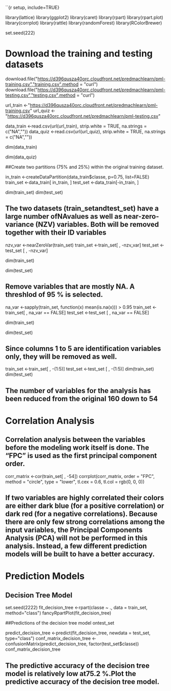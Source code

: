``{r setup, include=TRUE}



library(lattice)
library(ggplot2)
library(caret)
library(rpart)
library(rpart.plot)
library(corrplot)
library(rattle)
library(randomForest)
library(RColorBrewer)

set.seed(222)

# Download the training and testing datasets
download.file("https://d396qusza40orc.cloudfront.net/predmachlearn/pml-training.csv","training.csv",method = "curl")
download.file("https://d396qusza40orc.cloudfront.net/predmachlearn/pml-testing.csv","testing.csv",method = "curl")

url_train <-"https://d396qusza40orc.cloudfront.net/predmachlearn/pml-training.csv"
url_quiz  <-"https://d396qusza40orc.cloudfront.net/predmachlearn/pml-testing.csv"

data_train <-read.csv(url(url_train), strip.white = TRUE, na.strings = c("NA",""))
data_quiz  <-read.csv(url(url_quiz),  strip.white = TRUE, na.strings = c("NA",""))

dim(data_train)

dim(data_quiz)

##Create two partitions (75% and 25%) within the original training dataset.

in_train  <-createDataPartition(data_train$classe, p=0.75, list=FALSE)
train_set <-data_train[ in_train, ]
test_set  <-data_train[-in_train, ]

dim(train_set)
dim(test_set)

## The two datasets (train_setandtest_set) have a large number ofNAvalues as well as near-zero-variance (NZV) variables. Both will be removed together with their ID variables

nzv_var <-nearZeroVar(train_set)
train_set <-train_set[ , -nzv_var]
test_set  <-test_set [ , -nzv_var]

dim(train_set)

dim(test_set)

## Remove variables that are mostly NA. A threshlod of 95 % is selected.

na_var <-sapply(train_set, function(x) mean(is.na(x))) > 0.95
train_set <-train_set[ , na_var == FALSE]
test_set  <-test_set [ , na_var == FALSE]

dim(train_set)

dim(test_set)

## Since columns 1 to 5 are identification variables only, they will be removed as well.

train_set <-train_set[ , -(1:5)]
test_set  <-test_set [ , -(1:5)]
dim(train_set)
dim(test_set)

## The number of variables for the analysis has been reduced from the original 160 down to 54

# Correlation Analysis

## Correlation analysis between the variables before the modeling work itself is done. The “FPC” is used as the first principal component order.

corr_matrix <-cor(train_set[ , -54])
corrplot(corr_matrix, order = "FPC", method = "circle", type = "lower",
         tl.cex = 0.6, tl.col = rgb(0, 0, 0))

## If two variables are highly correlated their colors are either dark blue (for a positive correlation) or dark red (for a negative correlations). Because there are only few strong correlations among the input variables, the Principal Components Analysis (PCA) will not be performed in this analysis. Instead, a few different prediction models will be built to have a better accuracy.

# Prediction Models

## Decision Tree Model

set.seed(2222)
fit_decision_tree <-rpart(classe ~ ., data = train_set, method="class")
fancyRpartPlot(fit_decision_tree)

##Predictions of the decision tree model ontest_set

predict_decision_tree <-predict(fit_decision_tree, newdata = test_set, type="class")
conf_matrix_decision_tree <-confusionMatrix(predict_decision_tree, factor(test_set$classe))
conf_matrix_decision_tree

## The predictive accuracy of the decision tree model is relatively low at75.2 %.Plot the predictive accuracy of the decision tree model.

